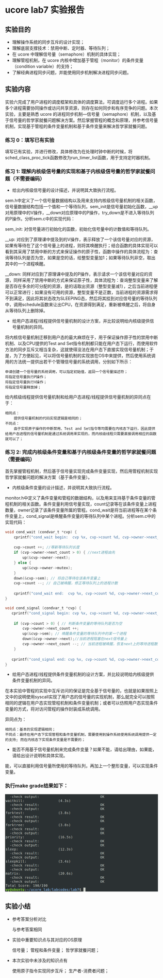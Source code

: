 # ucore lab7 实验报告

## 实验目的

- 理解操作系统的同步互斥的设计实现；
- 理解底层支撑技术：禁用中断、定时器、等待队列；
- 在 ucore 中理解信号量（semaphore）机制的具体实现；
- 理解管程机制，在 ucore 内核中增加基于管程（monitor）的条件变量（condition variable）的支持；
- 了解经典进程同步问题，并能使用同步机制解决进程同步问题。
  
## 实验内容

实验六完成了用户进程的调度框架和具体的调度算法，可调度运行多个进程。如果多个进程需要协同操作或访问共享资源，则存在如何同步和有序竞争的问题。本次实验，主要是熟悉 ucore 的进程同步机制—信号量（semaphore）机制，以及基于信号量的哲学家就餐问题解决方案。然后掌握管程的概念和原理，并参考信号量机制，实现基于管程的条件变量机制和基于条件变量来解决哲学家就餐问题。

### 练习 0：填写已有实验

填写已有实验，并进行修改，具体修改为在处理时钟中断的时候，将sched_class_proc_tick函数修改为run_timer_list函数，用于支持定时器机制。

### 练习 1: 理解内核级信号量的实现和基于内核级信号量的哲学家就餐问题（不需要编码）

- 给出内核级信号量的设计描述，并说明其大致执行流程。

sem.h中定义了一个信号量数据结构以及用来支持内核级信号量机制的相关函数，信号量数据结构包括一个值和一个等待队列，sem_init是信号量初始化函数，__up对用原理中的V操作，__down对应原理中的P操作，try_down是不进入等待队列的P操作。分析sem.c中的实现代码：

sem_init: 对信号量进行初始化的函数，初始化信号量中的计数值和等待队列。

__up: 对应到了原理课中提及到的V操作，表示释放了一个该信号量对应的资源，如果有等待在了这个信号量上的进程，则将其唤醒执行；结合函数的具体实现可以看到其采用了禁用中断的方式来保证操作的原子性，函数中操作的具体流程为：查询等待队列是否为空，如果是空的话，给整型变量加1；如果等待队列非空，取出其中的一个进程唤醒。

__down: 同样对应到了原理课中提及的P操作，表示请求一个该信号量对应的资源，同样采用了禁用中断的方式来保证原子性，具体流程为：查询整型变量来了解是否存在多余的可分配的资源，是的话取出资源（整型变量减1），之后当前进程便可以正常进行；如果没有可用的资源，整型变量不是正数，当前进程的资源需求得不到满足，因此将其状态改为SLEEPING态，然后将其挂到对应信号量的等待队列中，调用schedule函数来让出CPU，在资源得到满足，重新被唤醒之后，将自身从等待队列上删除掉。


- 给用户态进程/线程提供信号量机制的设计方案，并比较说明给内核级提供信号量机制的异同。

将内核信号量机制迁移到用户态的最大麻烦在于，用于保证操作原子性的禁用中断机制、以及CPU提供的Test and Set指令机制都只能在用户态下运行，而使用软件方法的同步互斥又相当复杂，这就使得没法在用户态下直接实现信号量机制；于是，为了方便起见，可以将信号量机制的实现放在OS中来提供，然后使用系统调用的方法统一提供出若干个管理信号量的系统调用，分别如下所示：

    申请创建一个信号量的系统调用，可以指定初始值，返回一个信号量描述符；
    将指定信号量执行P操作；
    将指定信号量执行V操作；
    将指定信号量释放掉；

给内核级线程提供信号量机制和给用户态进程/线程提供信号量机制的异同点在于：

    相同点：
        提供信号量机制的代码实现逻辑是相同的；
    不同点：
        由于实现原子操作的中断禁用、Test and Set指令等均需要在内核态下运行，因此提供给用户态进程的信号量机制是通过系统调用来实现的，而内核级线程只需要直接调用相应的函数就可以了；

### 练习 2: 完成内核级条件变量和基于内核级条件变量的哲学家就餐问题（需要编码）

首先掌握管程机制，然后基于信号量实现完成条件变量实现，然后用管程机制实现哲学家就餐问题的解决方案（基于条件变量）。

- 内核级条件变量的设计描述，并说明其大致执行流程。

monitor.h中定义了条件变量和管程的数据结构，以及用来支持基于条件变量的管程机制的相关函数。条件变量利用信号量实现，count记录等在该条件变量上进程数量，owner记录了该条件变量所属的管程。cond_wait是将当前进程等在某个条件变量上，cond_signal是唤醒条件变量的等待队列中某个进程。分析sem.c中的实现代码：

```c
void cond_wait (condvar_t *cvp) {
    cprintf("cond_wait begin:  cvp %x, cvp->count %d, cvp->owner->next_count %d\n", cvp, cvp->count, cvp->owner->next_count);

    cvp->count ++; //等新等待队列长度
    if (cvp->owner->next_count > 0) { //next进程由先
        up(&cvp->owner->next);
    } else {
        up(&cvp->owner->mutex);
    }
    down(&cvp->sem); // 将自己等待在该条件变量上
    cvp->count --; // 自己被唤醒，修正等待队列上的进程计数

    cprintf("cond_wait end:  cvp %x, cvp->count %d, cvp->owner->next_count %d\n", cvp, cvp->count, cvp->owner->next_count);
}
```

```c
void cond_signal (condvar_t *cvp) {
   cprintf("cond_signal begin: cvp %x, cvp->count %d, cvp->owner->next_count %d\n", cvp, cvp->count, cvp->owner->next_count);  

    if (cvp->count > 0) { // 判断条件变量的等待队列是否为空
        cvp->owner->next_count ++;
        up(&cvp->sem); // 唤醒条件变量的等待队列中的某一个进程
        down(&cvp->owner->next);//当前进程阻塞在next信号量上
        cvp->owner->next_count --; // 当前进程被唤醒，恢复next上的等待进程数
    }

   cprintf("cond_signal end: cvp %x, cvp->count %d, cvp->owner->next_count %d\n", cvp, cvp->count, cvp->owner->next_count);
}
```

- 给用户态进程/线程提供条件变量机制的设计方案，并比较说明给内核级提供条件变量机制的异同。

在本实验中管程的实现中互斥访问的保证是完全基于信号量的，也就是如果按照上文中的说明使用syscall实现了用户态的信号量的实现机制，那么就完全可以按照相同的逻辑在用户态实现管程机制和条件变量机制；或者可以仿照用户态实现条件变量的方式，将对访问管程的操作封装成系统调用。

异同点为：

    相同点：基本的实现逻辑相同；
    不同点：最终在用户态下实现管程和条件变量机制，需要使用到操作系统使用系统调用提供一定的支持; 而在内核态下实现条件变量是不需要的；

- 能否不用基于信号量机制来完成条件变量？如果不能，请给出理由，如果能，请给出设计说明和具体实现。

能，可以直接利用信号量所使用的等待队列，再加上一个整形变量，可以实现条件变量。


### 执行make grade结果如下：

![](result.png)

## 实验小结

- 参考答案分析对比

    与参考答案相同

- 实验中重要知识点与其对应的OS原理
    
    信号量；
    管程和条件变量；
    哲学家就餐问题；
    
- 本次实验中未涉及的知识点有

    使用原子指令实现同步互斥；
    生产者-消费者问题；
